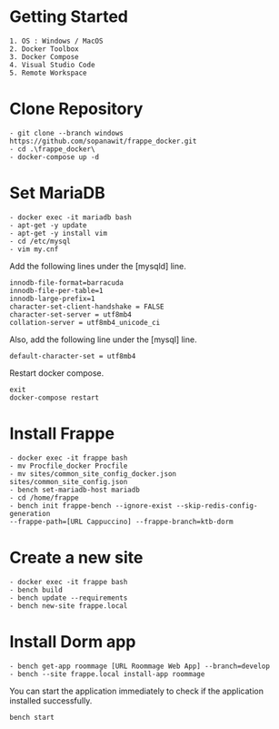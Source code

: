 # Getting Started
```
1. OS : Windows / MacOS
2. Docker Toolbox
3. Docker Compose
4. Visual Studio Code
5. Remote Workspace
```


# Clone Repository
```
- git clone --branch windows https://github.com/sopanawit/frappe_docker.git
- cd .\frappe_docker\
- docker-compose up -d
```


# Set MariaDB
```
- docker exec -it mariadb bash
- apt-get -y update
- apt-get -y install vim
- cd /etc/mysql
- vim my.cnf
```
Add the following lines under the [mysqld] line.
```
innodb-file-format=barracuda
innodb-file-per-table=1
innodb-large-prefix=1
character-set-client-handshake = FALSE
character-set-server = utf8mb4
collation-server = utf8mb4_unicode_ci
```
Also, add the following line under the [mysql] line.
```
default-character-set = utf8mb4
```
Restart docker compose.
```
exit
docker-compose restart
```
 
 
# Install Frappe
```
- docker exec -it frappe bash
- mv Procfile_docker Procfile
- mv sites/common_site_config_docker.json sites/common_site_config.json
- bench set-mariadb-host mariadb
- cd /home/frappe
- bench init frappe-bench --ignore-exist --skip-redis-config-generation 
--frappe-path=[URL Cappuccino] --frappe-branch=ktb-dorm
```



# Create a new site
```
- docker exec -it frappe bash
- bench build
- bench update --requirements
- bench new-site frappe.local
```


# Install Dorm app
```
- bench get-app roommage [URL Roommage Web App] --branch=develop
- bench --site frappe.local install-app roommage
```
You can start the application immediately to check if the application installed successfully.
```
bench start
```
